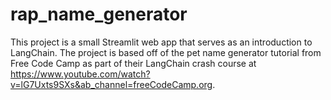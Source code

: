 # rap_name_generator

This project is a small Streamlit web app that serves as an introduction to LangChain. The project is based off of the pet name generator tutorial from Free Code Camp as part of their LangChain crash course at https://www.youtube.com/watch?v=lG7Uxts9SXs&ab_channel=freeCodeCamp.org.
